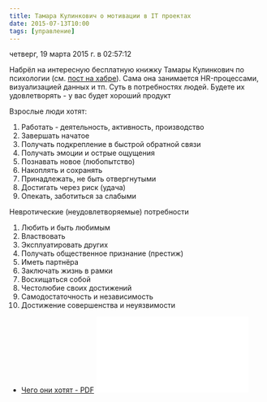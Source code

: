 ```yaml
---
title: Тамара Кулинкович о мотивации в IT проектах
date: 2015-07-13T10:00
tags: [управление]
---
```


четверг, 19 марта 2015 г. в 02:57:12

Набрёл на интересную бесплатную книжку Тамары Кулинкович по психологии (см. [пост на хабре](http://habrahabr.ru/post/165797/)). Сама она занимается HR-процессами, визуализацией данных и тп. Суть в потребностях людей. Будете их удовлетворять - у вас будет хороший продукт

<!-- truncate -->

Взрослые люди хотят:

1. Работать - деятельность, активность, производство
2. Завершать начатое
3. Получать подкрепление в быстрой обратной связи
4. Получать эмоции и острые ощущения
5. Познавать новое (любопытство)
6. Накоплять и сохранять
7. Принадлежать, не быть отвергнутыми
8. Достигать через риск (удача)
9. Опекать, заботиться за слабыми

Невротические (неудовлетворяемые) потребности

1. Любить и быть любимым
2. Властвовать
3. Эксплуатировать других
4. Получать общественное признание (престиж)
5. Иметь партнёра
6. Заключать жизнь в рамки
7. Восхищаться собой
8. Честолюбие своих достижений
9. Самодостаточность и независимость
10. Достижение совершенства и неуязвимости

- [Чего они хотят - PDF](../../build/img/чего%20они%20хотят.pdf)
![](../../build/img/чего%20они%20хотят.pdf)